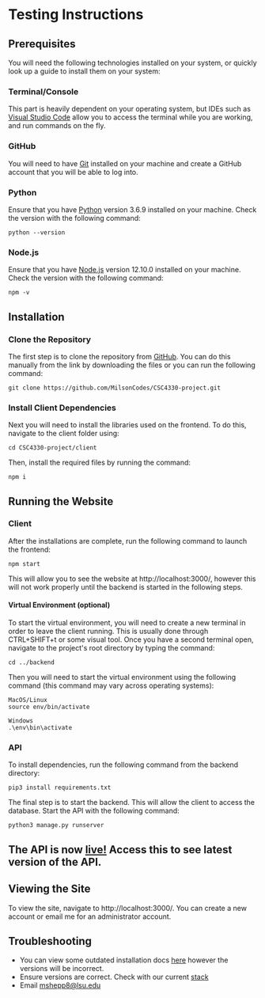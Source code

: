 # Testing Instructions
## Prerequisites
You will need the following technologies installed on your system, or quickly look up a guide to install them on your system:
### Terminal/Console
This part is heavily dependent on your operating system, but IDEs such as [Visual Studio Code](https://code.visualstudio.com/download) allow you to access the terminal while you are working, and run commands on the fly.
### GitHub
You will need to have [Git](https://git-scm.com/book/en/v2/Getting-Started-Installing-Git) installed on your machine and create a GitHub account that you will be able to log into.
### Python
Ensure that you have [Python](https://www.python.org/downloads/) version 3.6.9 installed on your machine. Check the version with the following command:
```
python --version
```
### Node.js
Ensure that you have [Node.js](https://nodejs.org/en/download/) version 12.10.0 installed on your machine. Check the version with the following command:
```
npm -v
```

## Installation
### Clone the Repository
The first step is to clone the repository from [GitHub](https://github.com/MilsonCodes/CSC4330-project). You can do this manually from the link by downloading the files or you can run the following command:
```
git clone https://github.com/MilsonCodes/CSC4330-project.git
```
### Install Client Dependencies
Next you will need to install the libraries used on the frontend. To do this, navigate to the client folder using:
```
cd CSC4330-project/client
```
Then, install the required files by running the command:
```
npm i
```

## Running the Website
### Client
After the installations are complete, run the following command to launch the frontend:
```
npm start
```
This will allow you to see the website at http://localhost:3000/, however this will not work properly until the backend is started in the following steps.
#### Virtual Environment (optional)
To start the virtual environment, you will need to create a new terminal in order to leave the client running. This is usually done through CTRL+SHIFT+t or some visual tool. Once you have a second terminal open, navigate to the project's root directory by typing the command:
```
cd ../backend
```
Then you will need to start the virtual environment using the following command (this command may vary across operating systems):
```
MacOS/Linux
source env/bin/activate
```
```
Windows
.\env\bin\activate
```
### API
To install dependencies, run the following command from the backend directory:
```
pip3 install requirements.txt
```
The final step is to start the backend. This will allow the client to access the database. Start the API with the following command:
```
python3 manage.py runserver
```


## The API is now [live!](http://18.222.89.143/api/) Access this to see latest version of the API.


## Viewing the Site
To view the site, navigate to http://localhost:3000/. You can create a new account or email me for an administrator account.

## Troubleshooting
- You can view some outdated installation docs [here](https://github.com/MilsonCodes/CSC4330-project/blob/master/Installation.md) however the versions will be incorrect.
- Ensure versions are correct. Check with our current [stack](https://github.com/MilsonCodes/CSC4330-project/blob/master/TechnologyStack.md)
- Email mshepp8@lsu.edu
